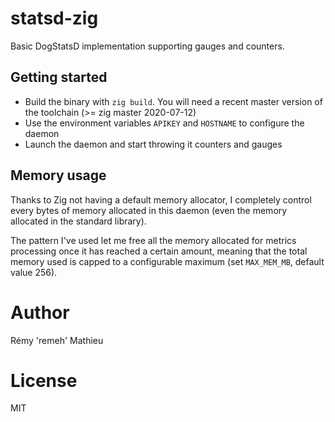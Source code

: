 # statsd-zig

Basic DogStatsD implementation supporting gauges and counters.

## Getting started

- Build the binary with `zig build`. You will need a recent master version of the
toolchain (>= zig master 2020-07-12)
- Use the environment variables `APIKEY` and `HOSTNAME` to configure the daemon
- Launch the daemon and start throwing it counters and gauges

## Memory usage

Thanks to Zig not having a default memory allocator, I completely control every
bytes of memory allocated in this daemon (even the memory allocated in the
standard library).

The pattern I've used let me free all the memory allocated for metrics processing
once it has reached a certain amount, meaning that the total memory used is
capped to a configurable maximum (set `MAX_MEM_MB`, default value 256).

# Author

Rémy 'remeh' Mathieu

# License

MIT
